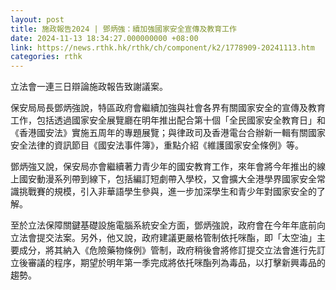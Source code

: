 ```yaml
---
layout: post
title: 施政報告2024 | 鄧炳強：續加強國家安全宣傳及教育工作
date: 2024-11-13 18:34:27.000000000 +08:00
link: https://news.rthk.hk/rthk/ch/component/k2/1778909-20241113.htm
categories: rthk
---
```


立法會一連三日辯論施政報告致謝議案。

保安局局長鄧炳強說，特區政府會繼續加強與社會各界有關國家安全的宣傳及教育工作，包括透過國家安全展覽廳在明年推出配合第十個「全民國家安全教育日」和《香港國安法》實施五周年的專題展覽；與律政司及香港電台合辦新一輯有關國家安全法律的資訊節目《國安法事件簿》，重點介紹《維護國家安全條例》等。

鄧炳強又說，保安局亦會繼續著力青少年的國安教育工作，來年會將今年推出的線上國安動漫系列帶到線下，包括編訂短劇帶入學校，又會擴大全港學界國家安全常識挑戰賽的規模，引入非華語學生參與，進一步加深學生和青少年對國家安全的了解。

至於立法保障關鍵基礎設施電腦系統安全方面，鄧炳強說，政府會在今年年底前向立法會提交法案。另外，他又說，政府建議更嚴格管制依托咪酯，即「太空油」主要成分，將其納入《危險藥物條例》管制，政府稍後會將修訂提交立法會進行先訂立後審議的程序，期望於明年第一季完成將依托咪酯列為毒品，以打擊新興毒品的趨勢。

